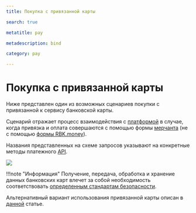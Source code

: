 ```yaml
---
title: Покупка с привязанной карты

search: true

metatitle: pay

metadescription: bind

category: pay

---
```


# Покупка с привязанной карты

Ниже представлен один из возможных сценариев покупки с привязанной к сервису банковской карты.

Сценарий отражает процесс взаимодействия с [платформой](https://developer.rbk.money/docs/payments/overview/) в случае, когда привязка и оплата совершаются с помощью формы [мерчанта](https://developer.rbk.money/docs/payments/overview/#lk) (не с помощью [формы RBK.money](https://developer.rbk.money/docs/payments/checkout)).

Названия представленных на схеме запросов указывают на конкретные методы платежного [API](https://developer.rbk.money/api/).

<a href="../../examples/img/CustomerPayer.png" data-lightbox="payScheme.png" data-title="payScheme.png"><img src="../../examples/img/CustomerPayer.png"></a>

!!!note "Информация"
    Получение, передача, обработка и хранение данных банковских карт влечет за собой необходимость соответствовать [определенным стандартам безопасности](https://ru.pcisecuritystandards.org/minisite/env2/).

Альтернативный вариант использования привязанной карты описан в [данной](../../recurring/recurring) статье.